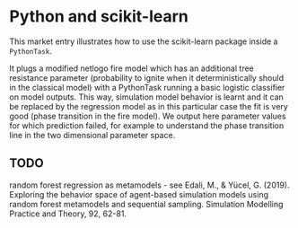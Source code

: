 # Python and scikit-learn

This market entry illustrates how to use the scikit-learn package inside a `PythonTask`.

It plugs a modified netlogo fire model which has an additional tree resistance parameter (probability to ignite when it deterministically should in the classical model) with a PythonTask running a basic logistic classifier on model outputs. This way, simulation model behavior is learnt and it can be replaced by the regression model as in this particular case the fit is very good (phase transition in the fire model). We output here parameter values for which prediction failed, for example to understand the phase transition line in the two dimensional parameter space.

## TODO 

random forest regression as metamodels - see Edali, M., & Yücel, G. (2019). Exploring the behavior space of agent-based simulation models using random forest metamodels and sequential sampling. Simulation Modelling Practice and Theory, 92, 62-81.

